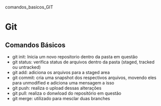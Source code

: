 comandos_basicos_GIT

# Git

## Comandos Básicos
* git init: Inicia um novo repositorio dentro da pasta em questão 
* git status: verifica status de arquivos dentro da pasta (staged, tracked ou untracked) 
* git add: adiciona os arquivos para a staged area 
* git commit: cria uma snapshot dos respectivos arquivos, movendo eles para unmodified e adiciona uma mensagem a isso 
* git push: realiza o upload dessas alterações 
* git pull: realiza o donwload do repositório em questão 
* git merge: utilizado para mesclar duas branches
